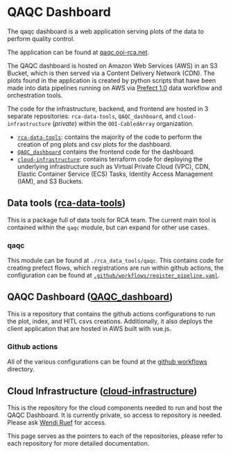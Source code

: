 # QAQC Dashboard

The qaqc dashboard is a web application serving plots of the data to perform quality control.

The application can be found at [qaqc.ooi-rca.net](https://qaqc.ooi-rca.net/).

The QAQC dashboard is hosted on Amazon Web Services (AWS) in an S3 Bucket, which is then served via a Content Delivery Network (CDN). The plots found in the application is created by python scripts that have been made into data pipelines running on AWS via [Prefect 1.0](https://docs-v1.prefect.io/) data workflow and orchestration tools.

The code for the infrastructure, backend, and frontend are hosted in 3 separate repositories: `rca-data-tools`, `QAQC_dashboard`, and `cloud-infrastructure` (*private*) within the `OOI-CabledArray` organization.

- [`rca-data-tools`](https://github.com/OOI-CabledArray/rca-data-tools): contains the majority of the code to perform the creation of png plots and csv plots for the dashboard.
- [`QAQC_dashboard`](https://github.com/OOI-CabledArray/QAQC_dashboard) contains the frontend code for the dashboard.
- [`cloud-infrastructure`](https://github.com/OOI-CabledArray/cloud-infrastructure): contains terraform code for deploying the underlying infrastructure such as Virtual Private Cloud (VPC), CDN, Elastic Container Service (ECS) Tasks, Identity Access Management (IAM), and S3 Buckets.

## Data tools ([**rca-data-tools**](https://github.com/OOI-CabledArray/rca-data-tools))

This is a package full of data tools for RCA team. The current main tool is contained within the `qaqc` module, but can expand for other use cases.

### qaqc

This module can be found at `./rca_data_tools/qaqc`. This contains code for creating prefect flows, which registrations are run within github actions, the configuration can be found at [`.github/workflows/register_pipeline.yaml`](../../.github/workflows/register_pipeline.yaml).

## QAQC Dashboard ([**QAQC_dashboard**](https://github.com/OOI-CabledArray/QAQC_dashboard))

This is a repository that contains the github actions configurations to run the plot, index, and HITL csvs creations. Additionally, it also deploys the client application that are hosted in AWS built with vue.js.

### Github actions

All of the various configurations can be found at the [github workflows](https://github.com/OOI-CabledArray/QAQC_dashboard/tree/main/.github/workflows) directory.

## Cloud Infrastructure ([**cloud-infrastructure**](https://github.com/OOI-CabledArray/cloud-infrastructure))

This is the repository for the cloud components needed to run and host the QAQC Dashboard. It is currently private, so access to repository is needed. Please ask [Wendi Ruef](https://github.com/wruef) for access.

This page serves as the pointers to each of the repositories, please refer to each repository for more detailed documentation.

